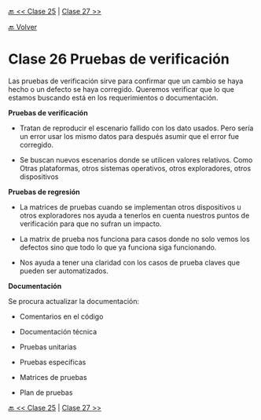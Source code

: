 [🔙 << Clase 25](../25_Class/25_Class.md) | [Clase 27 >>](../27_Class/27_Class.md)

[🔙 Volver](../README.md)

# Clase 26 Pruebas de verificación

Las pruebas de verificación sirve para confirmar que un cambio se haya hecho o un defecto se haya corregido. Queremos verificar que lo que estamos buscando está en los requerimientos o documentación.

**Pruebas de verificación**

- Tratan de reproducir el escenario fallido con los dato usados. Pero sería un error usar los mismo datos para después asumir que el error fue corregido.

- Se buscan nuevos escenarios donde se utilicen valores relativos. Como Otras plataformas, otros sistemas operativos, otros exploradores, otros dispositivos

**Pruebas de regresión**

- La matrices de pruebas cuando se implementan otros dispositivos u otros exploradores nos ayuda a tenerlos en cuenta nuestros puntos de verificación para que no sufran un impacto.

- La matrix de prueba nos funciona para casos donde no solo vemos los defectos sino que todo lo que ya funciona siga funcionando.

- Nos ayuda a tener una claridad con los casos de prueba claves que pueden ser automatizados.

**Documentación**

Se procura actualizar la documentación: 

- Comentarios en el código

- Documentación técnica

- Pruebas unitarias

- Pruebas específicas

- Matrices de pruebas

- Plan de pruebas




[🔙 << Clase 25](../25_Class/25_Class.md) | [Clase 27 >>](../27_Class/27_Class.md)

